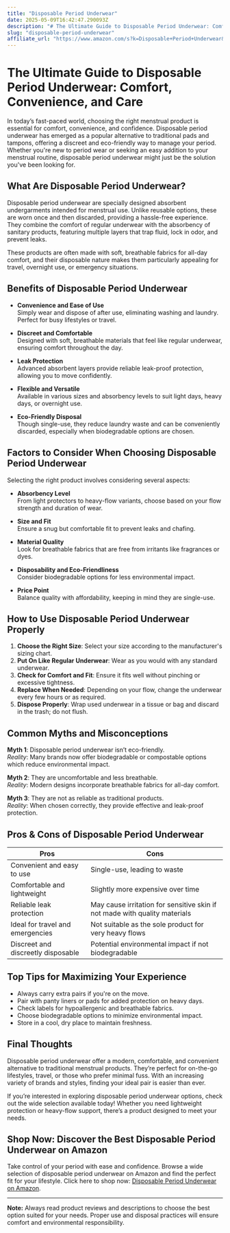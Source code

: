 ```yaml
---
title: "Disposable Period Underwear"
date: 2025-05-09T16:42:47.290093Z
description: "# The Ultimate Guide to Disposable Period Underwear: Comfort, Convenience, and Care..."
slug: "disposable-period-underwear"
affiliate_url: "https://www.amazon.com/s?k=Disposable+Period+Underwear&linkCode=ll2&tag=alrimweb-20&linkId=962a266b787d542ab04ab490b34de0ce&language=en_US&ref_=as_li_ss_tl"
---
```

# The Ultimate Guide to Disposable Period Underwear: Comfort, Convenience, and Care

In today’s fast-paced world, choosing the right menstrual product is essential for comfort, convenience, and confidence. Disposable period underwear has emerged as a popular alternative to traditional pads and tampons, offering a discreet and eco-friendly way to manage your period. Whether you're new to period wear or seeking an easy addition to your menstrual routine, disposable period underwear might just be the solution you've been looking for.

## What Are Disposable Period Underwear?

Disposable period underwear are specially designed absorbent undergarments intended for menstrual use. Unlike reusable options, these are worn once and then discarded, providing a hassle-free experience. They combine the comfort of regular underwear with the absorbency of sanitary products, featuring multiple layers that trap fluid, lock in odor, and prevent leaks.

These products are often made with soft, breathable fabrics for all-day comfort, and their disposable nature makes them particularly appealing for travel, overnight use, or emergency situations.

## Benefits of Disposable Period Underwear

- **Convenience and Ease of Use**  
  Simply wear and dispose of after use, eliminating washing and laundry. Perfect for busy lifestyles or travel.

- **Discreet and Comfortable**  
  Designed with soft, breathable materials that feel like regular underwear, ensuring comfort throughout the day.

- **Leak Protection**  
  Advanced absorbent layers provide reliable leak-proof protection, allowing you to move confidently.

- **Flexible and Versatile**  
  Available in various sizes and absorbency levels to suit light days, heavy days, or overnight use.

- **Eco-Friendly Disposal**  
  Though single-use, they reduce laundry waste and can be conveniently discarded, especially when biodegradable options are chosen.

## Factors to Consider When Choosing Disposable Period Underwear

Selecting the right product involves considering several aspects:

- **Absorbency Level**  
  From light protectors to heavy-flow variants, choose based on your flow strength and duration of wear.

- **Size and Fit**  
  Ensure a snug but comfortable fit to prevent leaks and chafing.

- **Material Quality**  
  Look for breathable fabrics that are free from irritants like fragrances or dyes.

- **Disposability and Eco-Friendliness**  
  Consider biodegradable options for less environmental impact.

- **Price Point**  
  Balance quality with affordability, keeping in mind they are single-use.

## How to Use Disposable Period Underwear Properly

1. **Choose the Right Size**: Select your size according to the manufacturer's sizing chart.
2. **Put On Like Regular Underwear**: Wear as you would with any standard underwear.
3. **Check for Comfort and Fit**: Ensure it fits well without pinching or excessive tightness.
4. **Replace When Needed**: Depending on your flow, change the underwear every few hours or as required.
5. **Dispose Properly**: Wrap used underwear in a tissue or bag and discard in the trash; do not flush.

## Common Myths and Misconceptions

**Myth 1**: Disposable period underwear isn’t eco-friendly.  
*Reality*: Many brands now offer biodegradable or compostable options which reduce environmental impact.

**Myth 2**: They are uncomfortable and less breathable.  
*Reality*: Modern designs incorporate breathable fabrics for all-day comfort.

**Myth 3**: They are not as reliable as traditional products.  
*Reality*: When chosen correctly, they provide effective and leak-proof protection.

## Pros & Cons of Disposable Period Underwear

| Pros                               | Cons                                |
|-----------------------------------|-------------------------------------|
| Convenient and easy to use       | Single-use, leading to waste       |
| Comfortable and lightweight      | Slightly more expensive over time |
| Reliable leak protection          | May cause irritation for sensitive skin if not made with quality materials |
| Ideal for travel and emergencies | Not suitable as the sole product for very heavy flows |
| Discreet and discreetly disposable | Potential environmental impact if not biodegradable |

## Top Tips for Maximizing Your Experience

- Always carry extra pairs if you're on the move.
- Pair with panty liners or pads for added protection on heavy days.
- Check labels for hypoallergenic and breathable fabrics.
- Choose biodegradable options to minimize environmental impact.
- Store in a cool, dry place to maintain freshness.

## Final Thoughts

Disposable period underwear offer a modern, comfortable, and convenient alternative to traditional menstrual products. They’re perfect for on-the-go lifestyles, travel, or those who prefer minimal fuss. With an increasing variety of brands and styles, finding your ideal pair is easier than ever.

If you’re interested in exploring disposable period underwear options, check out the wide selection available today! Whether you need lightweight protection or heavy-flow support, there’s a product designed to meet your needs.

## Shop Now: Discover the Best Disposable Period Underwear on Amazon

Take control of your period with ease and confidence. Browse a wide selection of disposable period underwear on Amazon and find the perfect fit for your lifestyle. Click here to shop now: [Disposable Period Underwear on Amazon](https://www.amazon.com/s?k=Disposable+Period+Underwear&linkCode=ll2&tag=alrimweb-20&linkId=962a266b787d542ab04ab490b34de0ce&language=en_US&ref_=as_li_ss_tl).

---

**Note:** Always read product reviews and descriptions to choose the best option suited for your needs. Proper use and disposal practices will ensure comfort and environmental responsibility.